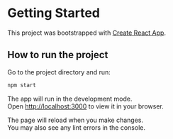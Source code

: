 # Getting Started

This project was bootstrapped with [Create React App](https://github.com/facebook/create-react-app).

## How to run the project

Go to the project directory and run:

```bash
npm start
```

The app will run in the development mode.\
Open [http://localhost:3000](http://localhost:3000) to view it in your browser.

The page will reload when you make changes.\
You may also see any lint errors in the console.
